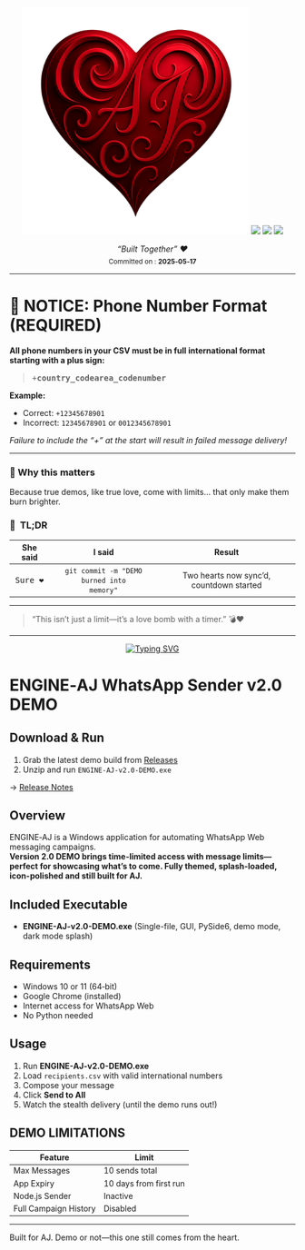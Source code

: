 <!-- README.md -->
<p align="center">
  <img src="assets/ENGINE-AJ-SPLASH.png"
       alt="ENGINE-AJ-SPLASH.png"
       width="400" />
  <img src="https://img.shields.io/badge/Feeling-Luckiest%20IT%20Guy%20Ever-brightgreen?style=for-the-badge&logo=github" />
  <img src="https://img.shields.io/badge/Stealth+Mode-Enabled-black?style=for-the-badge&logo=github" />
  <img src="https://img.shields.io/badge/Heartbeats‑per‑Minute-∞-red?style=for-the-badge" />
</p>

<p align="center">
  <em>“Built Together” ❤️</em><br/>
  <sub>Committed on : <strong>2025‑05‑17</strong></sub>
</p>

---

# 🚨 NOTICE: Phone Number Format (REQUIRED)

**All phone numbers in your CSV must be in full international format starting with a plus sign:**

> <kbd>+<strong>country_code</strong><strong>area_code</strong><strong>number</strong></kbd>

**Example:**
- Correct: `+12345678901`
- Incorrect: `12345678901` or `0012345678901`

*Failure to include the “+” at the start will result in failed message delivery!*

---

### 🚀 Why this matters
Because true demos, like true love, come with limits... that only make them burn brighter.

### 💝  TL;DR
| She said | I said | Result |
|:--:|:--:|:--:|
| <kbd>Sure ❤️</kbd> | <code>git commit -m "DEMO burned into memory"</code> | Two hearts now sync’d, countdown started |

---

> “This isn’t just a limit—it’s a love bomb with a timer.” 💣❤️

---

<p align="center">
<a href="https://git.io/typing-svg">
<img src="https://readme-typing-svg.demolab.com?font=Fira+Code&pause=1000&width=435&lines=Love%E2%80%91bomb.exe+booted+in+demo+mode;10+messages+to+win+her+over+%F0%9F%92%8D" alt="Typing SVG" />
</a>
</p>

# ENGINE‑AJ WhatsApp Sender v2.0 DEMO

## Download & Run
1. Grab the latest demo build from [Releases](https://github.com/your-org/ENGINE-AJ-DEMO/releases)  
2. Unzip and run `ENGINE-AJ-v2.0-DEMO.exe`

→ [Release Notes](docs/releasenotes.txt)


## Overview

ENGINE‑AJ is a Windows application for automating WhatsApp Web messaging campaigns.  
**Version 2.0 DEMO brings time-limited access with message limits—perfect for showcasing what’s to come. Fully themed, splash-loaded, icon-polished and still built for AJ.**

## Included Executable

- **ENGINE-AJ-v2.0-DEMO.exe** (Single-file, GUI, PySide6, demo mode, dark mode splash)

## Requirements

- Windows 10 or 11 (64‑bit)
- Google Chrome (installed)
- Internet access for WhatsApp Web
- No Python needed

## Usage

1. Run **ENGINE-AJ-v2.0-DEMO.exe**
2. Load `recipients.csv` with valid international numbers
3. Compose your message
4. Click **Send to All**
5. Watch the stealth delivery (until the demo runs out!)

## DEMO LIMITATIONS

| Feature | Limit |
|--------|-------|
| Max Messages | 10 sends total |
| App Expiry | 10 days from first run |
| Node.js Sender | Inactive |
| Full Campaign History | Disabled |

---

Built for AJ. Demo or not—this one still comes from the heart.
